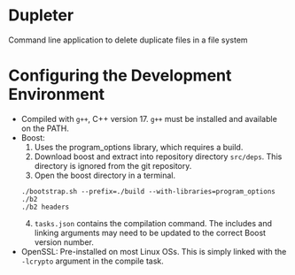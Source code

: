 # Dupleter
Command line application to delete duplicate files in a file system

# Configuring the Development Environment
* Compiled with `g++`, C++ version 17. `g++` must be installed and available on the PATH.
* Boost: 
    1. Uses the program_options library, which requires a build.
    2. Download boost and extract into repository directory `src/deps`. This directory is ignored from the git repository.
    3. Open the boost directory in a terminal.
    ```
    ./bootstrap.sh --prefix=./build --with-libraries=program_options
    ./b2
    ./b2 headers
    ```
    4. `tasks.json` contains the compilation command. The includes and linking arguments may need to be updated to the correct Boost version number.
* OpenSSL: Pre-installed on most Linux OSs. This is simply linked with the `-lcrypto` argument in the compile task.